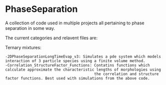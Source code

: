 # PhaseSeparation
A collection of code used in multiple projects all pertaining to phase separation in some way.

The current categories and relavent files are:

Ternary mixtures:

    -2DPhaseSeparationLongTimeEvap_v3: Simulates a pde system which models interaction of 3 particle species using a finite volume method. 
    -Correlation_StructureFactor_Functions: Contatins functions which calculate approximate the characteristic lengths of morphologies using
                                            the correlation and structure factor functions. Best used with simulations from the above code.
